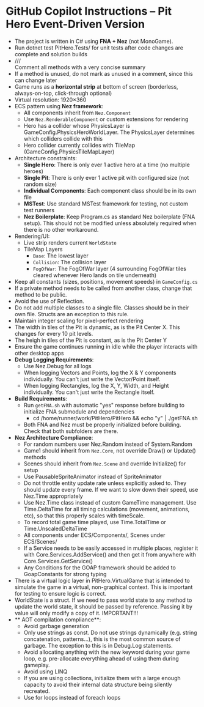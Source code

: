 # GitHub Copilot Instructions – Pit Hero Event-Driven Version

- The project is written in C# using **FNA + Nez** (not MonoGame).
- Run dotnet test PitHero.Tests/ for unit tests after code changes are complete and solution builds
- /// <summary> Comment all methods with a very concise summary
- If a method is unused, do not mark as unused in a comment, since this can change later
- Game runs as a **horizontal strip** at bottom of screen (borderless, always-on-top, click-through optional)
- Virtual resolution: 1920×360
- ECS pattern using **Nez framework**:
  - All components inherit from `Nez.Component`
  - Use `Nez.RenderableComponent` or custom extensions for rendering
  - Hero has a collider whose PhysicsLayer is GameConfig.PhysicsHeroWorldLayer.  The PhysicsLayer determines which colliders collide with this
  - Hero collider currently collides with TileMap (GameConfig.PhysicsTileMapLayer)
- Architecture constraints:
  - **Single Hero**: There is only ever 1 active hero at a time (no multiple heroes)
  - **Single Pit**: There is only ever 1 active pit with configured size (not random size)
  - **Individual Components**: Each component class should be in its own file
  - **MSTest**: Use standard MSTest framework for testing, not custom test runners
  - **Nez Boilerplate**: Keep Program.cs as standard Nez boilerplate (FNA setup).  This should not be modified unless absolutely required when there is no other workaround.
- Rendering/UI:
  - Live strip renders current `WorldState`
  - TileMap Layers
    - `Base`: The lowest layer
    - `Collision`: The collision layer	
	- `FogOfWar`: The FogOfWar layer (4 surrounding FogOfWar tiles cleared whenever Hero lands on tile underneath)
- Keep all constants (sizes, positions, movement speeds) in `GameConfig.cs`
- If a private method needs to be called from another class, change that method to be public.
- Avoid the use of Reflection.
- Do not add multiple classes to a single file. Classes should be in their own file.  Structs are an exception to this rule.
- Maintain integer scaling for pixel-perfect rendering
- The width in tiles of the Pit is dynamic, as is the Pit Center X.  This changes for every 10 pit levels.
- The heigh in tiles of the Pit is constant, as is the Pit Center Y
- Ensure the game continues running in idle while the player interacts with other desktop apps
- **Debug Logging Requirements**:
  - Use Nez.Debug for all logs
  - When logging Vectors and Points, log the X & Y components individually.  You can't just write the Vector/Point itself.
  - When logging Rectangles, log the X, Y, Width, and Height individually.  You can't just write the Rectangle itself.
- **Build Requirements**: 
  - Run `getFNA.sh` with automatic "yes" response before building to initialize FNA submodule and dependencies
    - cd /home/runner/work/PitHero/PitHero && echo "y" | ./getFNA.sh
  - Both FNA and Nez must be properly initialized before building.  Check that both subfolders are there.
- **Nez Architecture Compliance**:
  - For random numbers user Nez.Random instead of System.Random
  - Game1 should inherit from `Nez.Core`, not override Draw() or Update() methods
  - Scenes should inherit from `Nez.Scene` and override Initialize() for setup
  - Use PausableSpriteAnimator instead of SpriteAnimator
  - Do not throttle entity update rate unless explicitly asked to.  They should update every frame.  If we want to slow down their speed, use Nez.Time appropriately
  - Use Nez.Time class instead of custom GameTime management.  Use Time.DeltaTime for all timing calculations (movement, animations, etc), so that this properly scales with timeScale.
  - To record total game time played, use Time.TotalTime or Time.UnscaledDeltaTime
  - All components under ECS/Components/, Scenes under ECS/Scenes/
  - If a Service needs to be easily accessed in multiple places, register it with Core.Services.AddService() and then get it from anywhere with Core.Services.GetService<Service>()
  - Any Conditions for the GOAP framework should be added to GoapConstants for strong typing
- There is a virtual logic layer in PitHero.VirtualGame that is intended to simulate the game in a virtual, non-graphical context.  This is important for testing to ensure logic is correct.
- WorldState is a struct.  If we need to pass world state to any method to update the world state, it should be passed by reference.  Passing it by value will only modify a copy of it.  IMPORTANT!!!
- ** AOT compilation compliance**:
  - Avoid garbage generation
  - Only use strings as const. Do not use strings dynamically (e.g. string concatenation, patterns...), this is the most common source of garbage.  The exception to this is in Debug.Log statements.
  - Avoid allocating anything with the new keyword during your game loop, e.g. pre-allocate everything ahead of using them during gameplay.
  - Avoid using LINQ
  - If you are using collections, initialize them with a large enough capacity to avoid their internal data structure being silently recreated.
  - Use for loops instead of foreach loops